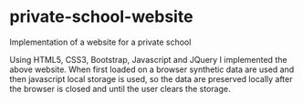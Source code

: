 # private-school-website
Implementation of a website for a private school

Using HTML5, CSS3, Bootstrap, Javascript and JQuery I implemented the above website. When first loaded on a browser synthetic data are used and then javascript local storage is used, so the data are preserved locally after the browser is closed and until the user clears the storage. 
